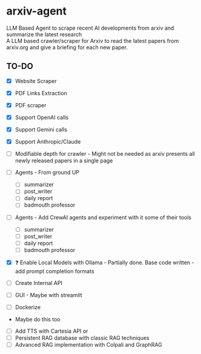# arxiv-agent
LLM Based Agent to scrape recent AI developments from arxiv and summarize the latest research
<br>
A LLM based crawler/scraper for Arxiv to read the latest papers from arxiv.org and give a briefing for each new paper.


## TO-DO
- [x] Website Scraper
- [x] PDF Links Extraction
- [x] PDF scraper
- [x] Support OpenAI calls
- [x] Support Gemini calls
- [x] Support Anthropic/Claude
- [ ] Modifiable depth for crawler - Might not be needed as arxiv presents all newly released papers in a single page
- [ ] Agents - From ground UP
    - [ ] summarizer
    - [ ] post_writer 
    - [ ] daily report
    - [ ] badmouth professor
- [ ] Agents - Add CrewAI agents and experiment with it some of their tools
    - [ ] summarizer
    - [ ] post_writer 
    - [ ] daily report
    - [ ] badmouth professor
- [x] :question: Enable Local Models with Ollama - Partially done. Base code written - add prompt completion formats
- [ ] Create Internal API
- [ ] GUI - Maybe with streamlit
- [ ] Dockerize 


* Maybe do this too 
- [ ] Add TTS with Cartesia API or 
- [ ] Persistent RAG database with classic RAG techniques
- [ ] Advanced RAG implementation with Colpali and GraphRAG 